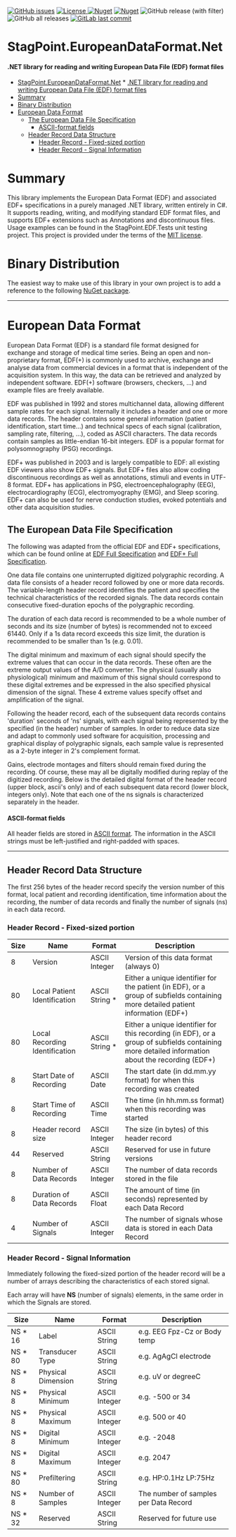 [![GitHub issues](https://img.shields.io/github/issues/StagPoint/StagPoint.EuropeanDataFormat.Net.svg)](https://GitHub.com/StagPoint/StagPoint.EuropeanDataFormat.Net/issues/)
<a href="https://github.com/StagPoint/StagPoint.EuropeanDataFormat.Net/blob/master/LICENSE">
<img src="https://img.shields.io/github/license/StagPoint/StagPoint.EuropeanDataFormat.Net" alt="License"/>
</a>
[![Nuget](https://img.shields.io/nuget/v/StagPoint.EuropeanDataFormat.Net)](https://www.nuget.org/packages/StagPoint.EuropeanDataFormat.Net/)
[![Nuget](https://img.shields.io/nuget/dt/StagPoint.EuropeanDataFormat.Net)](https://www.nuget.org/packages/StagPoint.EuropeanDataFormat.Net/)
![GitHub release (with filter)](https://img.shields.io/github/v/release/StagPoint/StagPoint.EuropeanDataFormat.Net)
![GitHub all releases](https://img.shields.io/github/downloads/StagPoint/StagPoint.EuropeanDataFormat.net/total)
[![GitLab last commit](https://badgen.net/github/last-commit/StagPoint/StagPoint.EuropeanDataFormat.net/)](https://github.com/StagPoint/StagPoint.EuropeanDataFormat.net/-/commits)

# StagPoint.EuropeanDataFormat.Net
#### .NET library for reading and writing European Data File (EDF) format files

<!-- TOC -->
* [StagPoint.EuropeanDataFormat.Net](#stagpointeuropeandataformatnet)
      * [.NET library for reading and writing European Data File (EDF) format files](#net-library-for-reading-and-writing-european-data-file-edf-format-files)
* [Summary](#summary)
* [Binary Distribution](#binary-distribution)
* [European Data Format](#european-data-format)
  * [The European Data File Specification](#the-european-data-file-specification)
      * [ASCII-format fields](#ascii-format-fields)
  * [Header Record Data Structure](#header-record-data-structure)
    * [Header Record - Fixed-sized portion](#header-record---fixed-sized-portion)
    * [Header Record - Signal Information](#header-record---signal-information)
<!-- TOC -->

# Summary

This library implements the European Data Format (EDF) and associated EDF+ specifications in a purely managed .NET library, written entirely in C#. 
It supports reading, writing, and modifying standard EDF format files, and supports EDF+ extensions such as Annotations and discontinuous files.
Usage examples can be found in the StagPoint.EDF.Tests unit testing project. This project is provided under the terms of the [MIT license](http://choosealicense.com/licenses/mit/).

# Binary Distribution

The easiest way to make use of this library in your own project is to add a reference to the following [NuGet package](https://www.nuget.org/packages/StagPoint.EuropeanDataFormat.Net/).

---

# European Data Format

European Data Format (EDF) is a standard file format designed for exchange and storage of medical time series. Being an open and non-proprietary format, EDF(+) is commonly used to archive, exchange and analyse data from commercial devices in a format that is independent of the acquisition system. In this way, the data can be retrieved and analyzed by independent software. EDF(+) software (browsers, checkers, ...) and example files are freely available.

EDF was published in 1992 and stores multichannel data, allowing different sample rates for each signal. Internally it includes a header and one or more data records. The header contains some general information (patient identification, start time...) and technical specs of each signal (calibration, sampling rate, filtering, ...), coded as ASCII characters. The data records contain samples as little-endian 16-bit integers. EDF is a popular format for polysomnography (PSG) recordings.

EDF+ was published in 2003 and is largely compatible to EDF: all existing EDF viewers also show EDF+ signals. But EDF+ files also allow coding discontinuous recordings as well as annotations, stimuli and events in UTF-8 format. EDF+ has applications in PSG, electroencephalography (EEG), electrocardiography (ECG), electromyography (EMG), and Sleep scoring. EDF+ can also be used for nerve conduction studies, evoked potentials and other data acquisition studies.

## The European Data File Specification

The following was adapted from the official EDF and EDF+ specifications, which can be found online at [EDF Full Specification](https://www.edfplus.info/specs/edf.html) and [EDF+ Full Specification](https://www.edfplus.info/specs/edfplus.html).

One data file contains one uninterrupted digitized polygraphic recording. A data file consists of a header record followed by one or more data records. The variable-length header record identifies the patient and specifies the technical characteristics of the recorded signals. The data records contain consecutive fixed-duration epochs of the polygraphic recording.

The duration of each data record is recommended to be a whole number of seconds and its size (number of bytes) is recommended not to exceed 61440. Only if a 1s data record exceeds this size limit, the duration is recommended to be smaller than 1s (e.g. 0.01).

The digital minimum and maximum of each signal should specify the extreme values that can occur in the data records. These often are the extreme output values of the A/D converter. The physical (usually also physiological) minimum and maximum of this signal should correspond to these digital extremes and be expressed in the also specified physical dimension of the signal. These 4 extreme values specify offset and amplification of the signal.

Following the header record, each of the subsequent data records contains 'duration' seconds of 'ns' signals, with each signal being represented by the specified (in the header) number of samples. In order to reduce data size and adapt to commonly used software for acquisition, processing and graphical display of polygraphic signals, each sample value is represented as a 2-byte integer in 2's complement format. 

Gains, electrode montages and filters should remain fixed during the recording. Of course, these may all be digitally modified during replay of the digitized recording.
Below is the detailed digital format of the header record (upper block, ascii's only) and of each subsequent data record (lower block, integers only). Note that each one of the ns signals is characterized separately in the header.

#### ASCII-format fields

All header fields are stored in [ASCII format](https://en.wikipedia.org/wiki/ASCII). The information in the ASCII strings must be left-justified and right-padded with spaces.

---

## Header Record Data Structure

The first 256 bytes of the header record specify the version number of this format, local patient and recording identification, time information about the recording, the number of data records and finally the number of signals (ns) in each data record. 

### Header Record - Fixed-sized portion

| Size | Name                           | Format         | Description                                                                                                                                     |
|------|--------------------------------|----------------|-------------------------------------------------------------------------------------------------------------------------------------------------|
| 8    | Version                        | ASCII Integer  | Version of this data format (always 0)                                                                                                          |
| 80   | Local Patient Identification   | ASCII String * | Either a unique identifier for the patient (in EDF), or a group of subfields containing more detailed patient information (EDF+)                |
| 80   | Local Recording Identification | ASCII String * | Either a unique identifier for this recording (in EDF), or a group of subfields containing more detailed information about the recording (EDF+) |
| 8    | Start Date of Recording        | ASCII Date     | The start date (in dd.mm.yy format) for when this recording was created                                                                         |
| 8    | Start Time of Recording        | ASCII Time     | The time (in hh.mm.ss format) when this recording was started                                                                                   |
| 8    | Header record size             | ASCII Integer  | The size (in bytes) of this header record                                                                                                       |
| 44   | Reserved                       | ASCII String   | Reserved for use in future versions                                                                                                             |
| 8    | Number of Data Records         | ASCII Integer  | The number of data records stored in the file                                                                                                   |
| 8    | Duration of Data Records       | ASCII Float    | The amount of time (in seconds) represented by each Data Record                                                                                 |
| 4    | Number of Signals              | ASCII Integer  | The number of signals whose data is stored in each Data Record                                                                                  |

### Header Record - Signal Information
Immediately following the fixed-sized portion of the header record will be a number of arrays describing the characteristics of each stored signal.

Each array will have **NS** (number of signals) elements, in the same order in which the Signals are stored. 

| Size    | Name               | Format        | Description                             |
|---------|--------------------|---------------|-----------------------------------------|
| NS * 16 | Label              | ASCII String  | e.g. EEG Fpz-Cz or Body temp            |
| NS * 80 | Transducer Type    | ASCII String  | e.g. AgAgCl electrode                   |
| NS * 8  | Physical Dimension | ASCII String  | e.g. uV or degreeC                      |
| NS * 8  | Physical Minimum   | ASCII Integer | e.g. -500 or 34                         |
| NS * 8  | Physical Maximum   | ASCII Integer | e.g. 500 or 40                          |
| NS * 8  | Digital Minimum    | ASCII Integer | e.g. -2048                              |
| NS * 8  | Digital Maximum    | ASCII Integer | e.g. 2047                               |
| NS * 80 | Prefiltering       | ASCII String  | e.g. HP:0.1Hz LP:75Hz                   |
| NS * 8  | Number of Samples  | ASCII Integer | The number of samples per Data Record   |
| NS * 32 | Reserved           | ASCII String  | Reserved for future use                 |


